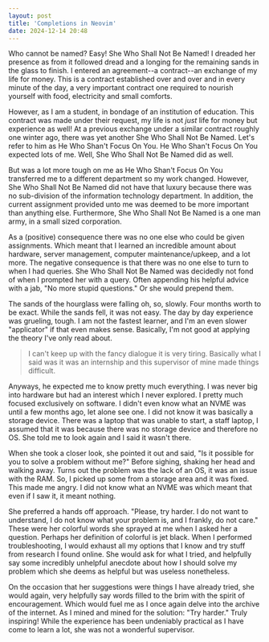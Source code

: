 ```yaml
---
layout: post
title: 'Completions in Neovim'
date: 2024-12-14 20:48
---
```


Who cannot be named? Easy! She Who Shall Not Be Named! I dreaded her presence as from it followed dread and a longing for the remaining sands in the glass to finish. I entered an agreement--a contract--an exchange of my life for money. This is a contract established over and over and in every minute of the day, a very important contract one required to nourish yourself with food, electricity and small comforts. 

However, as I am a student, in bondage of an institution of education. This contract was made under their request, my life is not *just* life for money but experience as well! At a previous exchange under a similar contract roughly one winter ago, there was yet another She Who Shall Not Be Named. Let's refer to him as He Who Shan't Focus On You. He Who Shan't Focus On You expected lots of me. Well, She Who Shall Not Be Named did as well.

But was a lot more tough on me as He Who Shan't Focus On You transferred me to a different department so my work changed. However, She Who Shall Not Be Named did not have that luxury because there was no sub-division of the information technology department. In addition, the current assignment provided unto me was deemed to be more important than anything else. Furthermore, She Who Shall Not Be Named is a one man army, in a small sized corporation.

As a (positive) consequence there was no one else who could be given assignments. Which meant that I learned an incredible amount about hardware, server management, computer maintenance/upkeep, and a lot more. The negative consequence is that there was no one else to turn to when I had queries. She Who Shall Not Be Named was decidedly not fond of when I prompted her with a query. Often appending his helpful advice with a jab, "No more stupid questions." Or she would prepend them.

The sands of the hourglass were falling oh, so, slowly. Four months worth to be exact. While the sands fell, it was not easy. The day by day experience was grueling, tough. I am not the fastest learner, and I'm an even slower "applicator" if that even makes sense. Basically, I'm not good at applying the theory I've only read about. 

> I can't keep up with the fancy dialogue it is very tiring. Basically what I said was it was an internship and this supervisor of mine made things difficult.

Anyways, he expected me to know pretty much everything. I was never big into hardware but had an interest which I never explored. I pretty much focused exclusively on software. I didn't even know what an NVME was until a few months ago, let alone see one. I did not know it was basically a storage device. There was a laptop that was unable to start, a staff laptop, I assumed that it was because there was no storage device and therefore no OS. She told me to look again and I said it wasn't there.

When she took a closer look, she pointed it out and said, "Is it possible for you to solve a problem without me?" Before sighing, shaking her head and walking away. Turns out the problem was the lack of an OS, it was an issue with the RAM. So, I picked up some from a storage area and it was fixed. This made me angry. I did not know what an NVME was which meant that even if I saw it, it meant nothing.

She preferred a hands off approach. "Please, try harder. I do not want to understand, I do not know what your problem is, and I frankly, do not care." These were her colorful words she sprayed at me when I asked her a question. Perhaps her definition of colorful is jet black. When I performed troubleshooting, I would exhaust all my options that I know and try stuff from research I found online. She would ask for what I tried, and helpfully say some incredibly unhelpful anecdote about how I should solve my problem which she deems as helpful but was useless nonetheless.

On the occasion that her suggestions were things I have already tried, she would again, very helpfully say words filled to the brim with the spirit of encouragement. Which would fuel me as I once again delve into the archive of the internet. As I mined and mined for the solution: "Try harder." Truly inspiring! While the experience has been undeniably practical as I have come to learn a lot, she was not a wonderful supervisor.  

